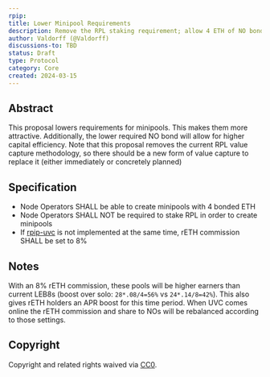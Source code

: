 ```yaml
---
rpip:
title: Lower Minipool Requirements
description: Remove the RPL staking requirement; allow 4 ETH of NO bond
author: Valdorff (@Valdorff)
discussions-to: TBD
status: Draft
type: Protocol
category: Core
created: 2024-03-15
---
```


## Abstract
This proposal lowers requirements for minipools. This makes them more attractive. Additionally, the lower required NO bond will allow for higher capital efficiency. Note that this proposal removes the current RPL value capture methodology, so there should be a new form of value capture to replace it (either immediately or concretely planned)


## Specification
- Node Operators SHALL be able to create minipools with 4 bonded ETH
- Node Operators SHALL NOT be required to stake RPL in order to create minipools
- If [rpip-uvc](./draft-uvc.md) is not implemented at the same time, rETH commission SHALL be set to 8%

## Notes
With an 8% rETH commission, these pools will be higher earners than current LEB8s (boost over solo: `28*.08/4=56%` vs `24*.14/8=42%`). This also gives rETH holders an APR boost for this time period. When UVC comes online the rETH commission and share to NOs will be rebalanced according to those settings.

## Copyright
Copyright and related rights waived via [CC0](https://creativecommons.org/publicdomain/zero/1.0/).
